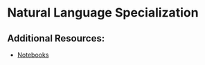 # Natural Language Specialization

## Additional Resources: 

* [Notebooks](https://notebooks.quantumstat.com/?utm_campaign=NLP%20News&utm_medium=email&utm_source=Revue%20newsletter)
